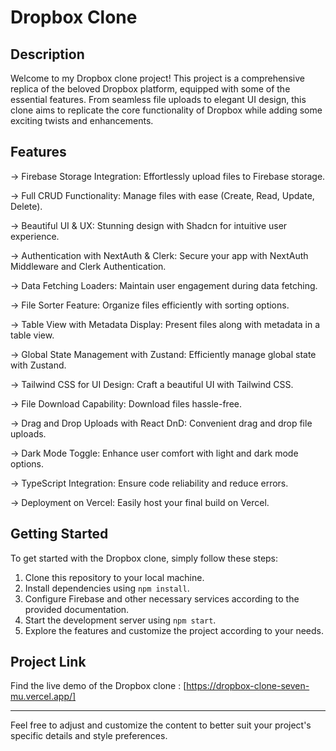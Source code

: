 # Dropbox Clone

## Description
Welcome to my Dropbox clone project! This project is a comprehensive replica of the beloved Dropbox platform, equipped with some of the essential features. From seamless file uploads to elegant UI design, this clone aims to replicate the core functionality of Dropbox while adding some exciting twists and enhancements.

## Features
-> Firebase Storage Integration: Effortlessly upload files to Firebase storage.

-> Full CRUD Functionality: Manage files with ease (Create, Read, Update, Delete).

-> Beautiful UI & UX: Stunning design with Shadcn for intuitive user experience.

-> Authentication with NextAuth & Clerk: Secure your app with NextAuth Middleware and Clerk Authentication.

-> Data Fetching Loaders: Maintain user engagement during data fetching.

-> File Sorter Feature: Organize files efficiently with sorting options.

-> Table View with Metadata Display: Present files along with metadata in a table view.

-> Global State Management with Zustand: Efficiently manage global state with Zustand.

-> Tailwind CSS for UI Design: Craft a beautiful UI with Tailwind CSS.

-> File Download Capability: Download files hassle-free.

-> Drag and Drop Uploads with React DnD: Convenient drag and drop file uploads.

-> Dark Mode Toggle: Enhance user comfort with light and dark mode options.

-> TypeScript Integration: Ensure code reliability and reduce errors.

-> Deployment on Vercel: Easily host your final build on Vercel.


## Getting Started
To get started with the Dropbox clone, simply follow these steps:

1. Clone this repository to your local machine.
2. Install dependencies using `npm install`.
3. Configure Firebase and other necessary services according to the provided documentation.
4. Start the development server using `npm start`.
5. Explore the features and customize the project according to your needs.

## Project Link
Find the live demo of the Dropbox clone : [https://dropbox-clone-seven-mu.vercel.app/]

---

Feel free to adjust and customize the content to better suit your project's specific details and style preferences.
